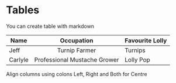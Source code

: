 # Tables

You can create table with markdown

| Name | Occupation | Favourite Lolly |
| ---- | :----: | ---- |
| Jeff | Turnip Farmer| Turnips|
| Carlyle | Professional Mustache Grower | Lolly Pop |

Align columns using colons
Left, Right and Both for Centre
